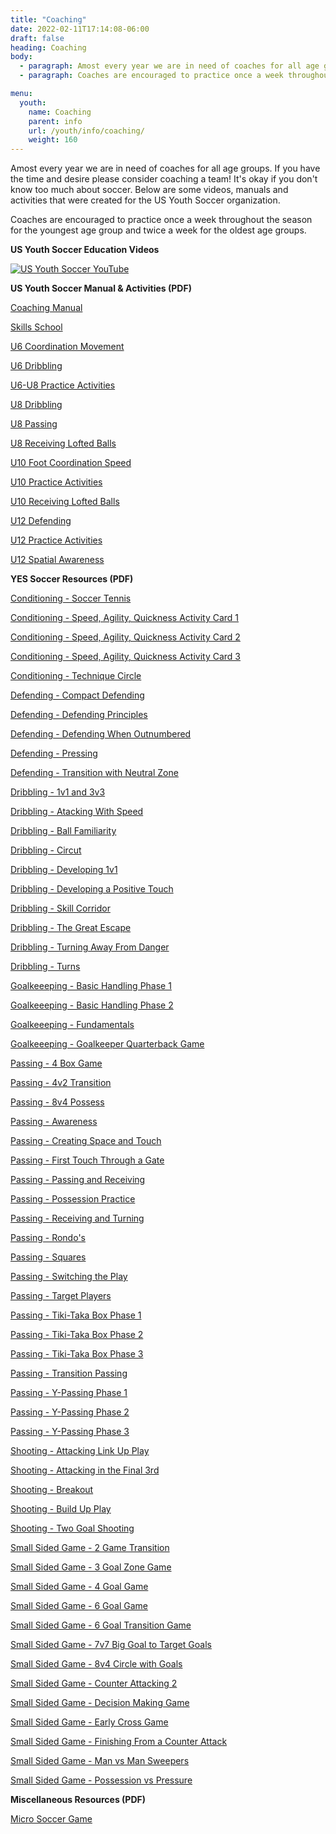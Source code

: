 ```yaml
---
title: "Coaching"
date: 2022-02-11T17:14:08-06:00
draft: false
heading: Coaching
body:
  - paragraph: Amost every year we are in need of coaches for all age groups. If you have the time and desire please consider coaching a team! It’s okay if you don’t know too much about soccer. Below are some videos, manuals and activities that were created for the US Youth Soccer organization.
  - paragraph: Coaches are encouraged to practice once a week throughout the season for the youngest age group and twice a week for the oldest age groups.

menu:
  youth:
    name: Coaching
    parent: info
    url: /youth/info/coaching/
    weight: 160
---
```


Amost every year we are in need of coaches for all age groups.  If you have the time and desire please consider coaching a team!  It's okay if you don't know too much about soccer.  Below are some videos, manuals and activities that were created for the US Youth Soccer organization.

Coaches are encouraged to practice once a week throughout the season for the youngest age group and twice a week for the oldest age groups.

**US Youth Soccer Education Videos**

[![US Youth Soccer YouTube](/img/US-Youth-Soccer-YouTube.png "US Youth Soccer - Youtube")](https://www.youtube.com/playlist?list=PL805D77038B88D895)


**US Youth Soccer Manual & Activities (PDF)**

[Coaching Manual](https://www.usyouthsoccer.org/file.aspx?DocumentId=80)

[Skills School](https://www.usyouthsoccer.org/file.aspx?DocumentId=81)

[U6 Coordination Movement](https://www.usyouthsoccer.org/file.aspx?DocumentId=24)

[U6 Dribbling](https://www.usyouthsoccer.org/file.aspx?DocumentId=23)

[U6-U8 Practice Activities](#)

[U8 Dribbling](https://www.usyouthsoccer.org/file.aspx?DocumentId=34)

[U8 Passing](https://www.usyouthsoccer.org/file.aspx?DocumentId=111)

[U8 Receiving Lofted Balls](https://www.usyouthsoccer.org/file.aspx?DocumentId=33)

[U10 Foot Coordination Speed](https://www.usyouthsoccer.org/file.aspx?DocumentId=25)

[U10 Practice Activities](#)

[U10 Receiving Lofted Balls](https://www.usyouthsoccer.org/file.aspx?DocumentId=27)

[U12 Defending]()

[U12 Practice Activities](#)

[U12 Spatial Awareness](#)

**YES Soccer Resources (PDF)**

[Conditioning - Soccer Tennis](#)

[Conditioning - Speed, Agility, Quickness Activity Card 1](#)

[Conditioning - Speed, Agility, Quickness Activity Card 2](#)

[Conditioning - Speed, Agility, Quickness Activity Card 3](#)

[Conditioning - Technique Circle](#)

[Defending - Compact Defending](#)

[Defending - Defending Principles](#)

[Defending - Defending When Outnumbered](#)

[Defending - Pressing](#)

[Defending - Transition with Neutral Zone](#)

[Dribbling - 1v1 and 3v3](#)

[Dribbling - Atacking With Speed](#)

[Dribbling - Ball Familiarity](#)

[Dribbling - Circut](#)

[Dribbling - Developing 1v1](#)

[Dribbling - Developing a Positive Touch](#)

[Dribbling - Skill Corridor](#)

[Dribbling - The Great Escape](#)

[Dribbling - Turning Away From Danger](#)

[Dribbling - Turns](#)

[Goalkeeeping - Basic Handling Phase 1](#)

[Goalkeeeping - Basic Handling Phase 2](#)

[Goalkeeeping - Fundamentals](#)

[Goalkeeeping - Goalkeeper Quarterback Game](#)

[Passing - 4 Box Game](#)

[Passing - 4v2 Transition](#)

[Passing - 8v4 Possess](#)

[Passing - Awareness](#)

[Passing - Creating Space and Touch](#)

[Passing - First Touch Through a Gate](#)

[Passing - Passing and Receiving](#)

[Passing - Possession Practice](#)

[Passing - Receiving and Turning](#)

[Passing - Rondo's](#)

[Passing - Squares](#)

[Passing - Switching the Play](#)

[Passing - Target Players](#)

[Passing - Tiki-Taka Box Phase 1](#)

[Passing - Tiki-Taka Box Phase 2](#)

[Passing - Tiki-Taka Box Phase 3](#)

[Passing - Transition Passing](#)

[Passing - Y-Passing Phase 1](#)

[Passing - Y-Passing Phase 2](#)

[Passing - Y-Passing Phase 3](#)

[Shooting - Attacking Link Up Play](#)

[Shooting - Attacking in the Final 3rd](#)

[Shooting - Breakout](#)

[Shooting - Build Up Play](#)

[Shooting - Two Goal Shooting](#)

[Small Sided Game - 2 Game Transition](#)

[Small Sided Game - 3 Goal Zone Game](#)

[Small Sided Game - 4 Goal Game](#)

[Small Sided Game - 6 Goal Game](#)

[Small Sided Game - 6 Goal Transition Game](#)

[Small Sided Game - 7v7 Big Goal to Target Goals](#)

[Small Sided Game - 8v4 Circle with Goals](#)

[Small Sided Game - Counter Attacking 2](#)

[Small Sided Game - Decision Making Game](#)

[Small Sided Game - Early Cross Game](#)

[Small Sided Game - Finishing From a Counter Attack](#)

[Small Sided Game - Man vs Man Sweepers](#)

[Small Sided Game - Possession vs Pressure](#)

**Miscellaneous Resources (PDF)**

[Micro Soccer Game](#)
